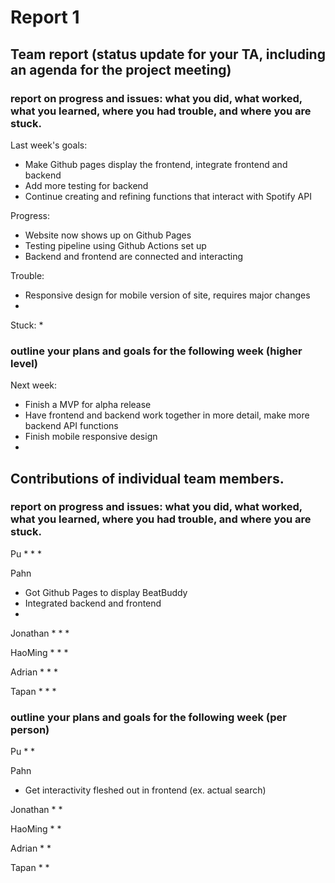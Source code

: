 # Report 1

## Team report (status update for your TA, including an agenda for the project meeting)

### report on progress and issues: what you did, what worked, what you learned, where you had trouble, and where you are stuck.

Last week's goals:
 * Make Github pages display the frontend, integrate frontend and backend
 * Add more testing for backend
 * Continue creating and refining functions that interact with Spotify API

Progress: 
 * Website now shows up on Github Pages
 * Testing pipeline using Github Actions set up
 * Backend and frontend are connected and interacting

Trouble: 
 * Responsive design for mobile version of site, requires major changes
 * 

Stuck: 
 * 

### outline your plans and goals for the following week (higher level)

Next week: 
 * Finish a MVP for alpha release
 * Have frontend and backend work together in more detail, make more backend API functions
 * Finish mobile responsive design
 * 

## Contributions of individual team members.

### report on progress and issues: what you did, what worked, what you learned, where you had trouble, and where you are stuck.

Pu
 * 
 * 
 * 

Pahn
 * Got Github Pages to display BeatBuddy
 * Integrated backend and frontend
 * 

Jonathan
 * 
 * 
 * 

HaoMing
 * 
 * 
 * 

Adrian
 * 
 * 
 * 

Tapan
 * 
 * 
 * 

### outline your plans and goals for the following week (per person)

Pu 
 * 
 * 

Pahn
 * Get interactivity fleshed out in frontend (ex. actual search)

Jonathan
 * 
 * 

HaoMing
 * 
 * 

Adrian
 * 
 * 

Tapan
 * 
 * 
